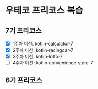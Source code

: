 # 우테코 프리코스 복습

## 7기 프리코스

- [X] 1주차 미션: kotlin-calculator-7
- [X] 2주차 미션: kotlin-racingcar-7
- [X] 3주차 미션: kotlin-lotto-7
- [ ] 4주차 미션: kotlin-convenience-store-7

## 6기 프리코스